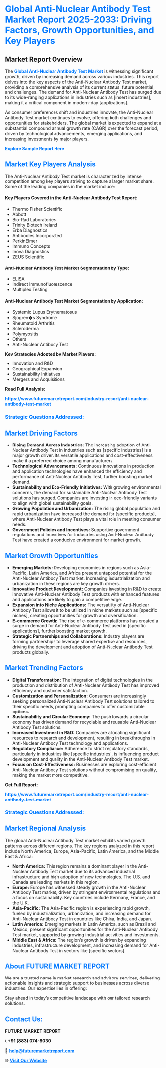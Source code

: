 <h1 style="color: #007BFF;">Global Anti-Nuclear Antibody Test Market Report 2025-2033: Driving Factors, Growth Opportunities, and Key Players</h1>

<section id="overview">
<h2>Market Report Overview</h2>
<p>The <a href="https://www.futuremarketreport.com/industry-report/anti-nuclear-antibody-test-market" style="color: #007BFF; text-decoration: none;"><strong>Global Anti-Nuclear Antibody Test Market</strong></a> is witnessing significant growth, driven by increasing demand across various industries. This report delves into the key aspects of the Anti-Nuclear Antibody Test market, providing a comprehensive analysis of its current status, future potential, and challenges. The demand for Anti-Nuclear Antibody Test has surged due to its wide-ranging applications in industries such as [insert industries], making it a critical component in modern-day [applications].</p>
<p>As consumer preferences shift and industries innovate, the Anti-Nuclear Antibody Test market continues to evolve, offering both challenges and opportunities for stakeholders. The global market is expected to expand at a substantial compound annual growth rate (CAGR) over the forecast period, driven by technological advancements, emerging applications, and increasing investments by major players.</p>
</section>

<section id="overview">
<p><a href="https://www.futuremarketreport.com/request-sample/reportId=124110" style="color: #007BFF; text-decoration: none;"><strong>Explore Sample Report Here</strong></a></p>
</section>

<section id="key-players">
<h2 style="color: #007BFF;">Market Key Players Analysis</h2>
<p>The Anti-Nuclear Antibody Test market is characterized by intense competition among key players striving to capture a larger market share. Some of the leading companies in the market include:</p>
<h4>Key Players Covered in the Anti-Nuclear Antibody Test Report:</h4>
<ul><li>Thermo Fisher Scientific</li><li>Abbott</li><li>Bio-Rad Laboratories</li><li>Trinity Biotech Ireland</li><li>Erba Diagnostics</li><li>Antibodies Incorporated</li><li>PerkinElmer</li><li>Immuno Concepts</li><li>Inova Diagnostics</li><li>ZEUS Scientific</li></ul>
<h4>Anti-Nuclear Antibody Test Market Segmentation by Type:</h4>
<ul><li>ELISA</li><li>Indirect Immunofluorescence</li><li>Multiplex Testing</li></ul>

<h4>Anti-Nuclear Antibody Test Market Segmentation by Application:</h4>
<ul><li>Systemic Lupus Erythematosus</li><li>Sjogren�s Syndrome</li><li>Rheumatoid Arthritis</li><li>Scleroderma</li><li>Polymyositis</li><li>Others</li><li>Anti-Nuclear Antibody Test</li></ul>
<p><strong>Key Strategies Adopted by Market Players:</strong></p>
<ul>
<li>Innovation and R&D</li>
<li>Geographical Expansion</li>
<li>Sustainability Initiatives</li>
<li>Mergers and Acquisitions</li>
</ul>
</section>

<section>
<p><strong>Read Full Analysis: </strong></p><a href="https://www.futuremarketreport.com/industry-report/anti-nuclear-antibody-test-market" style="color: #007BFF; text-decoration: none;"><strong>https://www.futuremarketreport.com/industry-report/anti-nuclear-antibody-test-market</strong></a>
<h3 style="color: #007BFF;">Strategic Questions Addressed:</h3>
</section>

<section id="driving-factors">
<h2 style="color: #007BFF;">Market Driving Factors</h2>
<ul>
<li><strong>Rising Demand Across Industries:</strong> The increasing adoption of Anti-Nuclear Antibody Test in industries such as [specific industries] is a major growth driver. Its versatile applications and cost-effectiveness make it a preferred choice among manufacturers.</li>
<li><strong>Technological Advancements:</strong> Continuous innovations in production and application technologies have enhanced the efficiency and performance of Anti-Nuclear Antibody Test, further boosting market demand.</li>
<li><strong>Sustainability and Eco-Friendly Initiatives:</strong> With growing environmental concerns, the demand for sustainable Anti-Nuclear Antibody Test solutions has surged. Companies are investing in eco-friendly variants to align with global sustainability goals.</li>
<li><strong>Growing Population and Urbanization:</strong> The rising global population and rapid urbanization have increased the demand for [specific products], where Anti-Nuclear Antibody Test plays a vital role in meeting consumer needs.</li>
<li><strong>Government Policies and Incentives:</strong> Supportive government regulations and incentives for industries using Anti-Nuclear Antibody Test have created a conducive environment for market growth.</li>
</ul>
</section>

<section id="growth-opportunities">
<h2 style="color: #007BFF;">Market Growth Opportunities</h2>
<ul>
<li><strong>Emerging Markets:</strong> Developing economies in regions such as Asia-Pacific, Latin America, and Africa present untapped potential for the Anti-Nuclear Antibody Test market. Increasing industrialization and urbanization in these regions are key growth drivers.</li>
<li><strong>Innovative Product Development:</strong> Companies investing in R&D to create innovative Anti-Nuclear Antibody Test products with enhanced features and applications are likely to gain a competitive edge.</li>
<li><strong>Expansion into Niche Applications:</strong> The versatility of Anti-Nuclear Antibody Test allows it to be utilized in niche markets such as [specific niches], creating opportunities for growth and diversification.</li>
<li><strong>E-commerce Growth:</strong> The rise of e-commerce platforms has created a surge in demand for Anti-Nuclear Antibody Test used in [specific applications], further boosting market growth.</li>
<li><strong>Strategic Partnerships and Collaborations:</strong> Industry players are forming partnerships to leverage shared expertise and resources, driving the development and adoption of Anti-Nuclear Antibody Test products globally.</li>
</ul>
</section>

<section id="trending-factors">
<h2 style="color: #007BFF;">Market Trending Factors</h2>
<ul>
<li><strong>Digital Transformation:</strong> The integration of digital technologies in the production and distribution of Anti-Nuclear Antibody Test has improved efficiency and customer satisfaction.</li>
<li><strong>Customization and Personalization:</strong> Consumers are increasingly seeking personalized Anti-Nuclear Antibody Test solutions tailored to their specific needs, prompting companies to offer customizable options.</li>
<li><strong>Sustainability and Circular Economy:</strong> The push towards a circular economy has driven demand for recyclable and reusable Anti-Nuclear Antibody Test solutions.</li>
<li><strong>Increased Investment in R&D:</strong> Companies are allocating significant resources to research and development, resulting in breakthroughs in Anti-Nuclear Antibody Test technology and applications.</li>
<li><strong>Regulatory Compliance:</strong> Adherence to strict regulatory standards, particularly in industries like [specific industries], is influencing product development and quality in the Anti-Nuclear Antibody Test market.</li>
<li><strong>Focus on Cost-Effectiveness:</strong> Businesses are exploring cost-efficient Anti-Nuclear Antibody Test solutions without compromising on quality, making the market more competitive.</li>
</ul>
</section>

<section>
<p><strong>Get Full Report: </strong></p><a href="https://www.futuremarketreport.com/industry-report/anti-nuclear-antibody-test-market" style="color: #007BFF; text-decoration: none;"><strong>https://www.futuremarketreport.com/industry-report/anti-nuclear-antibody-test-market</strong></a>
<h3 style="color: #007BFF;">Strategic Questions Addressed:</h3>
</section>


<section id="regional-analysis">
<h2 style="color: #007BFF;">Market Regional Analysis</h2>
<p>The global Anti-Nuclear Antibody Test market exhibits varied growth patterns across different regions. The key regions analyzed in this report include North America, Europe, Asia-Pacific, Latin America, and the Middle East & Africa:</p>
<ul>
<li><strong>North America:</strong> This region remains a dominant player in the Anti-Nuclear Antibody Test market due to its advanced industrial infrastructure and high adoption of new technologies. The U.S. and Canada are leading markets in this region.</li>
<li><strong>Europe:</strong> Europe has witnessed steady growth in the Anti-Nuclear Antibody Test market, driven by stringent environmental regulations and a focus on sustainability. Key countries include Germany, France, and the U.K.</li>
<li><strong>Asia-Pacific:</strong> The Asia-Pacific region is experiencing rapid growth, fueled by industrialization, urbanization, and increasing demand for Anti-Nuclear Antibody Test in countries like China, India, and Japan.</li>
<li><strong>Latin America:</strong> Emerging markets in Latin America, such as Brazil and Mexico, present significant opportunities for the Anti-Nuclear Antibody Test market, supported by growing industrial activities and investments.</li>
<li><strong>Middle East & Africa:</strong> The region’s growth is driven by expanding industries, infrastructure development, and increasing demand for Anti-Nuclear Antibody Test in sectors like [specific sectors].</li>
</ul>
</section>

<footer>
<h2 style="color: #007BFF;">About FUTURE MARKET REPORT</h2>
<p>We are a trusted name in market research and advisory services, delivering actionable insights and strategic support to businesses across diverse industries. Our expertise lies in offering:</p>

<p>Stay ahead in today’s competitive landscape with our tailored research solutions.</p>

<h2 style="color: #007BFF;">Contact Us:</h2>
<p><strong>FUTURE MARKET REPORT</strong></p>
<p>📞 <strong>+91 (883) 074-8030</strong></p>
<p>📧 <strong><a href="mailto:help@futuremarketreport.com" style="color: #007BFF;">help@futuremarketreport.com</a></strong></p>
<p>🌐 <strong><a href="https://www.futuremarketreport.com/" style="color: #007BFF;">Visit Our Website</a></strong></p>
</footer>